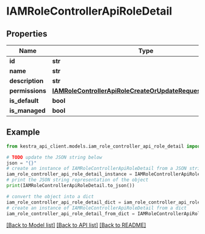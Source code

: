 # IAMRoleControllerApiRoleDetail


## Properties

Name | Type | Description | Notes
------------ | ------------- | ------------- | -------------
**id** | **str** |  | 
**name** | **str** |  | 
**description** | **str** |  | 
**permissions** | [**IAMRoleControllerApiRoleCreateOrUpdateRequestPermissions**](IAMRoleControllerApiRoleCreateOrUpdateRequestPermissions.md) |  | 
**is_default** | **bool** |  | 
**is_managed** | **bool** |  | 

## Example

```python
from kestra_api_client.models.iam_role_controller_api_role_detail import IAMRoleControllerApiRoleDetail

# TODO update the JSON string below
json = "{}"
# create an instance of IAMRoleControllerApiRoleDetail from a JSON string
iam_role_controller_api_role_detail_instance = IAMRoleControllerApiRoleDetail.from_json(json)
# print the JSON string representation of the object
print(IAMRoleControllerApiRoleDetail.to_json())

# convert the object into a dict
iam_role_controller_api_role_detail_dict = iam_role_controller_api_role_detail_instance.to_dict()
# create an instance of IAMRoleControllerApiRoleDetail from a dict
iam_role_controller_api_role_detail_from_dict = IAMRoleControllerApiRoleDetail.from_dict(iam_role_controller_api_role_detail_dict)
```
[[Back to Model list]](../README.md#documentation-for-models) [[Back to API list]](../README.md#documentation-for-api-endpoints) [[Back to README]](../README.md)


